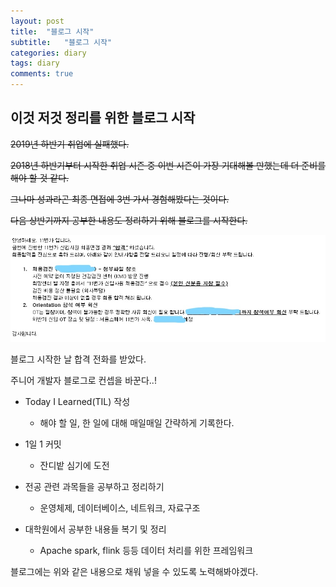```yaml
---
layout: post
title:  "블로그 시작"
subtitle:   "블로그 시작"
categories: diary
tags: diary
comments: true
---
```


## 이것 저것 정리를 위한 블로그 시작

~~2019년 하반기 취업에 실패했다.~~

~~2018년 하반기부터 시작한 취업 시즌 중 이번 시즌이 가장 기대해볼 만했는데 더 준비를 해야 할 것 같다.~~

~~그나마 성과라곤 최종 면접에 3번 가서 경험해봤다는 것이다.~~

~~다음 상반기까지 공부한 내용도 정리하기 위해 블로그를 시작한다.~~

![](/assets/img/11st.jpg)

블로그 시작한 날 합격 전화를 받았다.

주니어 개발자 블로그로 컨셉을 바꾼다..!

- Today I Learned(TIL) 작성
  - 해야 할 일, 한 일에 대해 매일매일 간략하게 기록한다.

- 1일 1 커밋
  - 잔디밭 심기에 도전

- 전공 관련 과목들을 공부하고 정리하기
  - 운영체제, 데이터베이스, 네트워크, 자료구조

- 대학원에서 공부한 내용들 복기 및 정리
  - Apache spark, flink 등등 데이터 처리를 위한 프레임워크

블로그에는 위와 같은 내용으로 채워 넣을 수 있도록 노력해봐야겠다.




